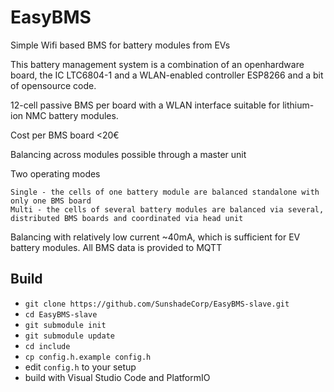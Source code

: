 # EasyBMS

Simple Wifi based BMS for battery modules from EVs

This battery management system is a combination of an openhardware board, the IC LTC6804-1 and a WLAN-enabled controller ESP8266 and a bit of opensource code. 

12-cell passive BMS per board with a WLAN interface suitable for lithium-ion NMC battery modules.

Cost per BMS board <20€

Balancing across modules possible through a master unit

Two operating modes

    Single - the cells of one battery module are balanced standalone with only one BMS board
    Multi - the cells of several battery modules are balanced via several, distributed BMS boards and coordinated via head unit
    
Balancing with relatively low current ~40mA, which is sufficient for EV battery modules.
All BMS data is provided to MQTT

## Build

- `git clone https://github.com/SunshadeCorp/EasyBMS-slave.git`
- `cd EasyBMS-slave`
- `git submodule init`
- `git submodule update`
- `cd include`
- `cp config.h.example config.h`
- edit `config.h` to your setup
- build with Visual Studio Code and PlatformIO
